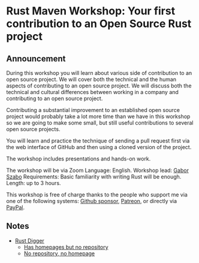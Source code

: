 # Rust Maven Workshop: Your first contribution to an Open Source Rust project

## Announcement

During this workshop you will learn about various side of contribution to an open source project. We will cover both the technical and the human aspects of contributing to an open source project. We will discuss both the technical and cultural differences between working in a company and contributing to an open source project.

Contributing a substantial improvement to an established open source project would probably take a lot more time than we have in this workshop so we are going to make some small, but still useful contributions to several open source projects.

You will learn and practice the technique of sending a pull request first via the web interface of GitHub and then using a cloned version of the project.

The workshop includes presentations and hands-on work.

The workshop will be via Zoom
Language: English.
Workshop lead: [Gabor Szabo](https://szabgab.com/)
Requirements: Basic familiarity with writing Rust will be enough.
Length: up to 3 hours.

This workshop is free of charge thanks to the people who support me via one of the following systems: [Github sponsor](https://github.com/sponsors/szabgab/),
[Patreon](https://www.patreon.com/szabgab), or directly via [PayPal](https://www.paypal.com/paypalme/szabgab).



## Notes

* [Rust Digger](https://rust-digger.code-maven.com/)
    * [Has homepages but no repository](https://rust-digger.code-maven.com/has-homepage-but-no-repo)
    * [No repository, no homepage](https://rust-digger.code-maven.com/no-homepage-no-repo)

